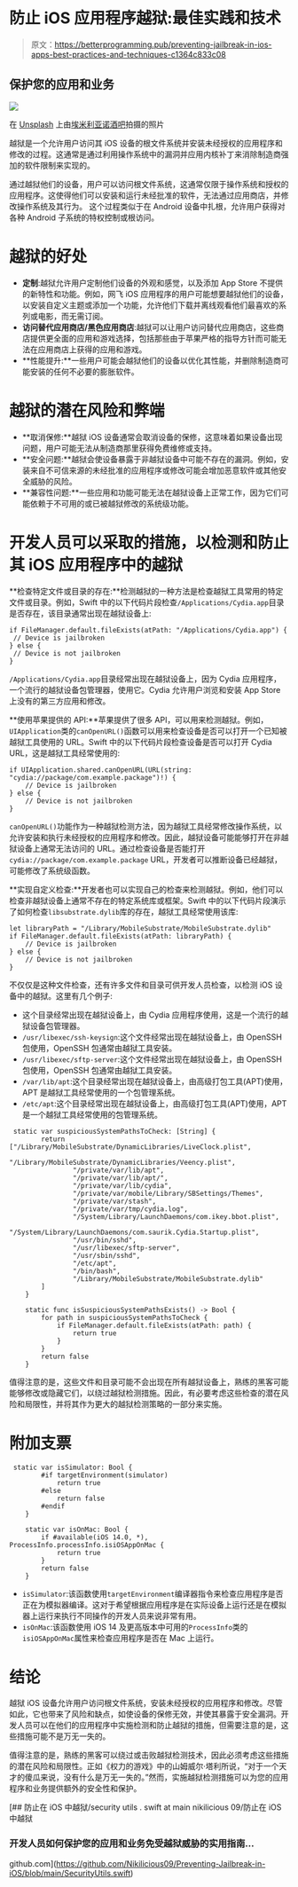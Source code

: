 # 防止 iOS 应用程序越狱:最佳实践和技术

> 原文：<https://betterprogramming.pub/preventing-jailbreak-in-ios-apps-best-practices-and-techniques-c1364c833c08>

## 保护您的应用和业务

![](img/43ac31cb07b880e0d1289bbba97ddbac.png)

在 [Unsplash](https://unsplash.com?utm_source=medium&utm_medium=referral) 上由[埃米利亚诺酒吧](https://unsplash.com/@emilianobar?utm_source=medium&utm_medium=referral)拍摄的照片

越狱是一个允许用户访问其 iOS 设备的根文件系统并安装未经授权的应用程序和修改的过程。这通常是通过利用操作系统中的漏洞并应用内核补丁来消除制造商强加的软件限制来实现的。

通过越狱他们的设备，用户可以访问根文件系统，这通常仅限于操作系统和授权的应用程序。这使得他们可以安装和运行未经批准的软件，无法通过应用商店，并修改操作系统及其行为。
这个过程类似于在 Android 设备中扎根，允许用户获得对各种 Android 子系统的特权控制或根访问。

# 越狱的好处

*   **定制**:越狱允许用户定制他们设备的外观和感觉，以及添加 App Store 不提供的新特性和功能。例如，网飞 iOS 应用程序的用户可能想要越狱他们的设备，以安装自定义主题或添加一个功能，允许他们下载并离线观看他们最喜欢的系列或电影，而无需订阅。
*   **访问替代应用商店/黑色应用商店**:越狱可以让用户访问替代应用商店，这些商店提供更全面的应用和游戏选择，包括那些由于苹果严格的指导方针而可能无法在应用商店上获得的应用和游戏。
*   **性能提升:**一些用户可能会越狱他们的设备以优化其性能，并删除制造商可能安装的任何不必要的膨胀软件。

# 越狱的潜在风险和弊端

*   **取消保修:**越狱 iOS 设备通常会取消设备的保修，这意味着如果设备出现问题，用户可能无法从制造商那里获得免费维修或支持。
*   **安全问题:**越狱会使设备暴露于非越狱设备中可能不存在的漏洞。例如，安装来自不可信来源的未经批准的应用程序或修改可能会增加恶意软件或其他安全威胁的风险。
*   **兼容性问题:**一些应用和功能可能无法在越狱设备上正常工作，因为它们可能依赖于不可用的或已被越狱修改的系统级功能。

# 开发人员可以采取的措施，以检测和防止其 iOS 应用程序中的越狱

**检查特定文件或目录的存在:**检测越狱的一种方法是检查越狱工具常用的特定文件或目录。例如，Swift 中的以下代码片段检查`/Applications/Cydia.app`目录是否存在，该目录通常出现在越狱设备上:

```
if FileManager.default.fileExists(atPath: "/Applications/Cydia.app") {
 // Device is jailbroken
} else {
 // Device is not jailbroken
}
```

`/Applications/Cydia.app`目录经常出现在越狱设备上，因为 Cydia 应用程序，一个流行的越狱设备包管理器，使用它。Cydia 允许用户浏览和安装 App Store 上没有的第三方应用和修改。

**使用苹果提供的 API:**苹果提供了很多 API，可以用来检测越狱。例如，`UIApplication`类的`canOpenURL()`函数可以用来检查设备是否可以打开一个已知被越狱工具使用的 URL。Swift 中的以下代码片段检查设备是否可以打开 Cydia URL，这是越狱工具经常使用的:

```
if UIApplication.shared.canOpenURL(URL(string: "cydia://package/com.example.package")!) {
    // Device is jailbroken
} else {
    // Device is not jailbroken
}
```

`canOpenURL()`功能作为一种越狱检测方法，因为越狱工具经常修改操作系统，以允许安装和执行未经授权的应用程序和修改。因此，越狱设备可能能够打开在非越狱设备上通常无法访问的 URL。通过检查设备是否能打开`cydia://package/com.example.package` URL，开发者可以推断设备已经越狱，可能修改了系统级函数。

**实现自定义检查:**开发者也可以实现自己的检查来检测越狱。例如，他们可以检查非越狱设备上通常不存在的特定系统库或框架。Swift 中的以下代码片段演示了如何检查`libsubstrate.dylib`库的存在，越狱工具经常使用该库:

```
let libraryPath = "/Library/MobileSubstrate/MobileSubstrate.dylib"
if FileManager.default.fileExists(atPath: libraryPath) {
    // Device is jailbroken
} else {
    // Device is not jailbroken
}
```

不仅仅是这种文件检查，还有许多文件和目录可供开发人员检查，以检测 iOS 设备中的越狱。这里有几个例子:

*   这个目录经常出现在越狱设备上，由 Cydia 应用程序使用，这是一个流行的越狱设备包管理器。
*   `/usr/libexec/ssh-keysign`:这个文件经常出现在越狱设备上，由 OpenSSH 包使用，OpenSSH 包通常由越狱工具安装。
*   `/usr/libexec/sftp-server`:这个文件经常出现在越狱设备上，由 OpenSSH 包使用，OpenSSH 包通常由越狱工具安装。
*   `/var/lib/apt`:这个目录经常出现在越狱设备上，由高级打包工具(APT)使用，APT 是越狱工具经常使用的一个包管理系统。
*   `/etc/apt`:这个目录经常出现在越狱设备上，由高级打包工具(APT)使用，APT 是一个越狱工具经常使用的包管理系统。

```
 static var suspiciousSystemPathsToCheck: [String] {
        return ["/Library/MobileSubstrate/DynamicLibraries/LiveClock.plist",
                "/Library/MobileSubstrate/DynamicLibraries/Veency.plist",
                "/private/var/lib/apt",
                "/private/var/lib/apt/",
                "/private/var/lib/cydia",
                "/private/var/mobile/Library/SBSettings/Themes",
                "/private/var/stash",
                "/private/var/tmp/cydia.log",
                "/System/Library/LaunchDaemons/com.ikey.bbot.plist",
                "/System/Library/LaunchDaemons/com.saurik.Cydia.Startup.plist",
                "/usr/bin/sshd",
                "/usr/libexec/sftp-server",
                "/usr/sbin/sshd",
                "/etc/apt",
                "/bin/bash",
                "/Library/MobileSubstrate/MobileSubstrate.dylib"
        ]
    }

    static func isSuspiciousSystemPathsExists() -> Bool {
        for path in suspiciousSystemPathsToCheck {
            if FileManager.default.fileExists(atPath: path) {
                return true
            }
        }
        return false
    }
```

值得注意的是，这些文件和目录可能不会出现在所有越狱设备上，熟练的黑客可能能够修改或隐藏它们，以绕过越狱检测措施。因此，有必要考虑这些检查的潜在风险和局限性，并将其作为更大的越狱检测策略的一部分来实施。

# 附加支票

```
 static var isSimulator: Bool {
        #if targetEnvironment(simulator)
            return true
        #else
            return false
        #endif
    }

    static var isOnMac: Bool {
        if #available(iOS 14.0, *), ProcessInfo.processInfo.isiOSAppOnMac {
            return true
        }
        return false
    }
```

*   `isSimulator`:该函数使用`targetEnvironment`编译器指令来检查应用程序是否正在为模拟器编译。这对于希望根据应用程序是在实际设备上运行还是在模拟器上运行来执行不同操作的开发人员来说非常有用。
*   `isOnMac`:该函数使用 iOS 14 及更高版本中可用的`ProcessInfo`类的`isiOSAppOnMac`属性来检查应用程序是否在 Mac 上运行。

# 结论

越狱 iOS 设备允许用户访问根文件系统，安装未经授权的应用程序和修改。尽管如此，它也带来了风险和缺点，如使设备的保修无效，并使其暴露于安全漏洞。开发人员可以在他们的应用程序中实施检测和防止越狱的措施，但需要注意的是，这些措施可能不是万无一失的。

值得注意的是，熟练的黑客可以绕过或击败越狱检测技术，因此必须考虑这些措施的潜在风险和局限性。正如《权力的游戏》中的山姆威尔·塔利所说，“对于一个天才的傻瓜来说，没有什么是万无一失的。”然而，实施越狱检测措施可以为您的应用程序和业务提供额外的安全性和保护。

[](https://github.com/Nikilicious09/Preventing-Jailbreak-in-iOS/blob/main/SecurityUtils.swift) [## 防止在 iOS 中越狱/security utils . swift at main nikilicious 09/防止在 iOS 中越狱

### 开发人员如何保护您的应用和业务免受越狱威胁的实用指南…

github.com](https://github.com/Nikilicious09/Preventing-Jailbreak-in-iOS/blob/main/SecurityUtils.swift)